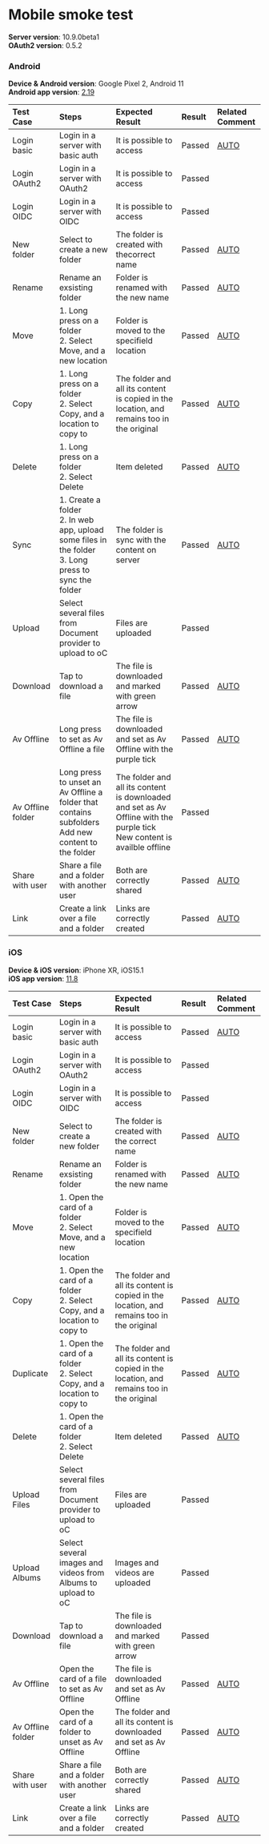 # Mobile smoke test


**Server version**: 10.9.0beta1<br>
**OAuth2 version**: 0.5.2<br>

### Android

**Device & Android version**: Google Pixel 2, Android 11<br>
**Android app version**: [2.19](https://github.com/owncloud/android/tree/oc-android-2.19)


Test Case | Steps | Expected Result | Result | Related Comment
| :------ | :---- | :-------------- | :----- | :---------
| Login basic | Login in a server with basic auth | It is possible to access  |  Passed| [AUTO](https://github.com/owncloud/android-scenario-testing/tree/master/src/test/resources/io/cucumber/login.feature) |
| Login OAuth2 | Login in a server with OAuth2  | It is possible to access  | Passed |  | |
| Login OIDC | Login in a server with OIDC  | It is possible to access  | Passed |  | |
| New folder | Select to create a new folder |The folder is created with thecorrect name| Passed  | [AUTO](https://github.com/owncloud/android-scenario-testing/tree/master/src/test/resources/io/cucumber/createfolder.feature) |
| Rename | Rename an exsisting folder|  Folder is renamed with the new name | Passed | [AUTO](https://github.com/owncloud/android-scenario-testing/tree/master/src/test/resources/io/cucumber/rename.feature) |
| Move | 1. Long press on a folder<br>2. Select Move, and a new location | Folder is moved to the specifield location | Passed | [AUTO](https://github.com/owncloud/android-scenario-testing/tree/master/src/test/resources/io/cucumber/move.feature) |
| Copy | 1. Long press on a folder<br>2. Select Copy, and a location to copy to | The folder and all its content is copied in the location, and remains too in the original| Passed | [AUTO](https://github.com/owncloud/android-scenario-testing/tree/master/src/test/resources/io/cucumber/copy.feature) |
| Delete | 1. Long press on a folder<br>2. Select Delete | Item deleted| Passed | [AUTO](https://github.com/owncloud/android-scenario-testing/tree/master/src/test/resources/io/cucumber/delete.feature) |
| Sync | 1. Create a folder <br> 2. In web app, upload some files in the folder <br> 3. Long press to sync the folder  | The folder is sync with the content on server| Passed |[AUTO](https://github.com/owncloud/android-scenario-testing/tree/master/src/test/resources/io/cucumber/listfiles.feature)
| Upload  | Select several files from Document provider to upload to oC | Files are uploaded  |  Passed
| Download | Tap to download a file | The file is downloaded and marked with green arrow| Passed | [AUTO](https://github.com/owncloud/android-scenario-testing/tree/master/src/test/resources/io/cucumber/download.feature)|
| Av Offline | Long press to set as Av Offline a file | The file is downloaded and set as Av Offline with the purple tick | Passed | [AUTO](https://github.com/owncloud/android-scenario-testing/tree/master/src/test/resources/io/cucumber/avoffline.feature) |
| Av Offline folder | Long press to unset an Av Offline a folder that contains subfolders<br>Add new content to the folder | The folder and all its content is downloaded and set as Av Offline with the purple tick<br>New content is availble offline | Passed
| Share with user  | Share a file and a folder with another user | Both are correctly shared  | Passed | [AUTO](https://github.com/owncloud/android-scenario-testing/tree/master/src/test/resources/io/cucumber/shares.feature) |
| Link  | Create a link over a file and a folder | Links are correctly created| Passed | [AUTO](https://github.com/owncloud/android-scenario-testing/tree/master/src/test/resources/io/cucumber/links.feature) |


### iOS

**Device & iOS version**: iPhone XR, iOS15.1<br>
**iOS app version**: [11.8](https://github.com/owncloud/ios-app/tree/version_11.8)<br>

Test Case | Steps | Expected Result | Result | Related Comment
| :------ | :---- | :-------------- | :----- | :---------
| Login basic | Login in a server with basic auth | It is possible to access  | Passed |[AUTO](https://github.com/owncloud/ios-scenario-testing/tree/master/src/test/resources/io/cucumber/login.feature)
| Login OAuth2 | Login in a server with OAuth2  | It is possible to access  | Passed |
| Login OIDC | Login in a server with OIDC  | It is possible to access  | Passed |  | |
| New folder | Select to create a new folder |The folder is created with the correct name| Passed | [AUTO](https://github.com/owncloud/ios-scenario-testing/tree/master/src/test/resources/io/cucumber/createfolder.feature)
| Rename | Rename an exsisting folder|  Folder is renamed with the new name | Passed | [AUTO](https://github.com/owncloud/ios-scenario-testing/tree/master/src/test/resources/io/cucumber/rename.feature)
| Move | 1. Open the card of a folder<br>2. Select Move, and a new location | Folder is moved to the specifield location | Passed | [AUTO](https://github.com/owncloud/ios-scenario-testing/tree/master/src/test/resources/io/cucumber/move.feature)
| Copy | 1. Open the card of a folder<br>2. Select Copy, and a location to copy to | The folder and all its content is copied in the location, and remains too in the original| Passed | [AUTO](https://github.com/owncloud/ios-scenario-testing/tree/master/src/test/resources/io/cucumber/copy.feature)
| Duplicate | 1. Open the card of a folder<br>2. Select Copy, and a location to copy to | The folder and all its content is copied in the location, and remains too in the original| Passed | [AUTO](https://github.com/owncloud/ios-scenario-testing/tree/master/src/test/resources/io/cucumber/duplicate.feature)
| Delete | 1. Open the card of a folder<br>2. Select Delete | Item deleted|  Passed | [AUTO](https://github.com/owncloud/ios-scenario-testing/tree/master/src/test/resources/io/cucumber/delete.feature)
| Upload  Files| Select several files from Document provider to upload to oC | Files are uploaded  | Passed
| Upload Albums | Select several images and videos from Albums to upload to oC | Images and videos are uploaded  | Passed
| Download | Tap to download a file | The file is downloaded and marked with green arrow|  Passed
| Av Offline | Open the card of a file to set as Av Offline | The file is downloaded and set as Av Offline  | Passed | [AUTO](https://github.com/owncloud/ios-scenario-testing/tree/master/src/test/resources/io/cucumber/avoffline.feature) 
| Av Offline folder | Open the card of a folder to unset as Av Offline | The folder and all its content is downloaded and set as Av Offline | Passed | [AUTO](https://github.com/owncloud/ios-scenario-testing/tree/master/src/test/resources/io/cucumber/avoffline.feature) 
| Share with user  | Share a file and a folder with another user | Both are correctly shared  | Passed | [AUTO](https://github.com/owncloud/ios-scenario-testing/blob/master/src/test/resources/io/cucumber/shares.feature)
| Link  | Create a link over a file and a folder | Links are correctly created| Passed |[AUTO](https://github.com/owncloud/ios-scenario-testing/tree/master/src/test/resources/io/cucumber/links.feature)
